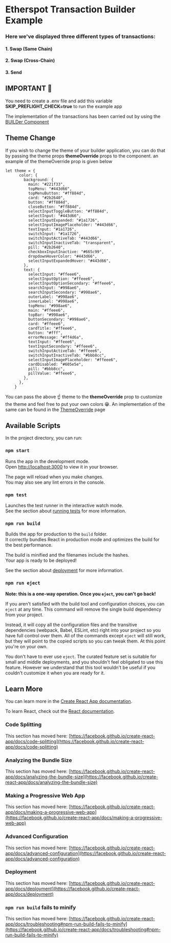 
# Etherspot Transaction Builder Example

### Here we've displayed three different types of transactions:
#### 1. Swap (Same Chain)
#### 2. Swap (Cross-Chain)
#### 3. Send


## IMPORTANT 📢 
You need to create a .env file and add this variable **SKIP_PREFLIGHT_CHECK=true** to run the example app

The implementation of the transactions has been carried out by using the [BUILDer Component](https://www.npmjs.com/package/@etherspot/react-transaction-buidler) 


## Theme Change
If you wish to change the theme of your builder application, you can do that by passing the theme props **themeOverride** props to the component.
an example of the themeOverride prop is given below

```
let theme = {
      color: {
        background: {
          main: "#221f33",
          topMenu: "#443d66",
          topMenuButton: "#ff884d",
          card: "#2b2640",
          button: "#ff884d",
          closeButton: "#ff884d",
          selectInputToggleButton: "#ff884d",
          selectInput: "#443d66",
          selectInputExpanded: "#1a1726",
          selectInputImagePlaceholder: "#443d66",
          textInput: "#1a1726",
          switchInput: "#1a1726",
          switchInputActiveTab: "#443d66",
          switchInputInactiveTab: "transparent",
          pill: "#2b2640",
          checkboxInputInactive: "#665c99",
          dropdownHoverColor: "#443d66",
          selectInputExpandedHover: "#443d66",
        },
        text: {
          selectInput: "#ffeee6",
          selectInputOption: "#ffeee6",
          selectInputOptionSecondary: "#ffeee6",
          searchInput: "#998ae6",
          searchInputSecondary: "#998ae6",
          outerLabel: "#998ae6",
          innerLabel: "#998ae6",
          topMenu: "#998ae6",
          main: "#ffeee6",
          topBar: "#998ae6",
          buttonSecondary: "#998ae6",
          card: "#ffeee6",
          cardTitle: "#ffeee6",
          button: "#fff",
          errorMessage: "#ff4d6a",
          textInput: "#ffeee6",
          textInputSecondary: "#ffeee6",
          switchInputActiveTab: "#ffeee6",
          switchInputInactiveTab: "#bbb8cc",
          selectInputImagePlaceholder: "#ffeee6",
          cardDisabled: "#605e5e",
          pill: "#bbb8cc",
          pillValue: "#ffeee6",
        },
      },
    }
```
You can pass the above ☝️ theme to the **themeOverride** prop to customize the theme and feel free to put your own colors 😁.
An implementation of the same can be found in the [ThemeOverride](https://github.com/etherspot/etherspot-react-transaction-buidler/blob/master/example/src/pages/ThemeOverride.tsx) page


## Available Scripts

In the project directory, you can run:

### `npm start`

Runs the app in the development mode.\
Open [http://localhost:3000](http://localhost:3000) to view it in your browser.

The page will reload when you make changes.\
You may also see any lint errors in the console.

### `npm test`

Launches the test runner in the interactive watch mode.\
See the section about [running tests](https://facebook.github.io/create-react-app/docs/running-tests) for more information.

### `npm run build`

Builds the app for production to the `build` folder.\
It correctly bundles React in production mode and optimizes the build for the best performance.

The build is minified and the filenames include the hashes.\
Your app is ready to be deployed!

See the section about [deployment](https://facebook.github.io/create-react-app/docs/deployment) for more information.

### `npm run eject`

**Note: this is a one-way operation. Once you `eject`, you can't go back!**

If you aren't satisfied with the build tool and configuration choices, you can `eject` at any time. This command will remove the single build dependency from your project.

Instead, it will copy all the configuration files and the transitive dependencies (webpack, Babel, ESLint, etc) right into your project so you have full control over them. All of the commands except `eject` will still work, but they will point to the copied scripts so you can tweak them. At this point you're on your own.

You don't have to ever use `eject`. The curated feature set is suitable for small and middle deployments, and you shouldn't feel obligated to use this feature. However we understand that this tool wouldn't be useful if you couldn't customize it when you are ready for it.

## Learn More

You can learn more in the [Create React App documentation](https://facebook.github.io/create-react-app/docs/getting-started).

To learn React, check out the [React documentation](https://reactjs.org/).

### Code Splitting

This section has moved here: [https://facebook.github.io/create-react-app/docs/code-splitting](https://facebook.github.io/create-react-app/docs/code-splitting)

### Analyzing the Bundle Size

This section has moved here: [https://facebook.github.io/create-react-app/docs/analyzing-the-bundle-size](https://facebook.github.io/create-react-app/docs/analyzing-the-bundle-size)

### Making a Progressive Web App

This section has moved here: [https://facebook.github.io/create-react-app/docs/making-a-progressive-web-app](https://facebook.github.io/create-react-app/docs/making-a-progressive-web-app)

### Advanced Configuration

This section has moved here: [https://facebook.github.io/create-react-app/docs/advanced-configuration](https://facebook.github.io/create-react-app/docs/advanced-configuration)

### Deployment

This section has moved here: [https://facebook.github.io/create-react-app/docs/deployment](https://facebook.github.io/create-react-app/docs/deployment)

### `npm run build` fails to minify

This section has moved here: [https://facebook.github.io/create-react-app/docs/troubleshooting#npm-run-build-fails-to-minify](https://facebook.github.io/create-react-app/docs/troubleshooting#npm-run-build-fails-to-minify)
